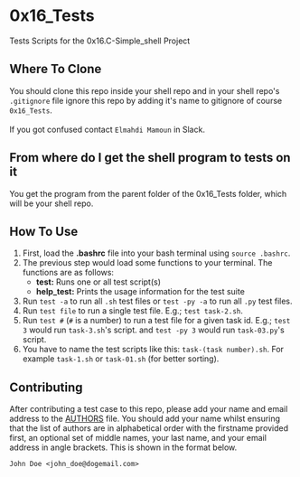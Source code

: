 # 0x16_Tests

Tests Scripts for the 0x16.C-Simple_shell Project
## Where To Clone

You should clone this repo inside your shell repo and in your shell repo's `.gitignore` file ignore this repo by adding it's name to gitignore of course `0x16_Tests`.
<br/>
<br/>
If you got confused contact `Elmahdi Mamoun` in Slack.

## From where do I get the shell program to tests on it

You get the program from the parent folder of the 0x16_Tests folder, which will be your shell repo.

## How To Use

1. First, load the **.bashrc** file into your bash terminal using `source .bashrc`.
2. The previous step would load some functions to your terminal. The functions are as follows:<br/>
   + **test:** Runs one or all test script(s)
   + **help_test:** Prints the usage information for the test suite
3. Run `test -a` to run all `.sh` test files or `test -py -a` to run all `.py` test files.
4. Run `test file` to run a single test file. E.g.; `test task-2.sh`.
5. Run `test #` (`#` is a number) to run a test file for a given task id. E.g.; `test 3` would run `task-3.sh`'s script. and `test -py 3` would run `task-03.py`'s script.
6. You have to name the test scripts like this: `task-(task number).sh`. For example `task-1.sh` or `task-01.sh` (for better sorting).

## Contributing

After contributing a test case to this repo, please add your name and email address to the [AUTHORS](AUTHORS) file. You should add your name whilst ensuring that the list of authors are in alphabetical order with the firstname provided first, an optional set of middle names, your last name, and your email address in angle brackets. This is shown in the format below.

```
John Doe <john_doe@dogemail.com>
```
